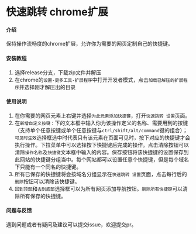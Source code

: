 # 快速跳转 chrome扩展

#### 介绍
保持操作流畅度的chrome扩展，允许你为需要的网页定制自己的快捷键。

#### 安装教程

1. 选择release分支，下载zip文件并解压
2. 在chrome的`设置-更多工具-扩展程序`中打开开发者模式，点击`加载已解压的扩展程序`并选择刚才解压出的目录

#### 使用说明

1. 在你需要的网页元素上右键并选择`为此元素添加快捷键`，打开`快速跳转 设置`页面。
2. 在`新增自定义按键：`下的文本框中输入你为该操作定义的名称、需要用到的按键（支持单个任意按键或单个任意按键与`ctrl/shift/alt/command`键的组合）；`可见时生效`选择框选中时代表只有该元素在页面可见时，按下对应的快捷键才会执行操作。下拉菜单中可以选择按下快捷键后完成的操作。点击清除按钮可以清除`操作名称`及`快捷键`文本框中输入的内容。保存按钮将该快捷键的设置保存到此网站的快捷键分组当中。每个网站都可以设置任意个快捷键，但是每个域名下只能有一个同名的快捷键。
3. 所有已保存的快捷键将会按域名分组显示在`快速跳转 设置`页面，点击每行后的`删除`按钮可以清除该快捷键。
4. `回到顶部`和`去到底部`选择框可以为所有网页添加导航按钮。`删除所有快捷键`可以清除所有保存的快捷键。

#### 问题与反馈
遇到问题或者有疑问及建议可以提交issue，欢迎提交pr。